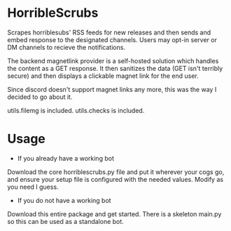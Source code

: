 # HorribleScrubs

Scrapes horriblesubs' RSS feeds for new releases and then sends and embed response to the designated channels.
Users may opt-in server or DM channels to recieve the notifications.

The backend magnetlink provider is a self-hosted solution which handles the content as a GET response.
It then sanitizes the data (GET isn't terribly secure) and then displays a clickable magnet link for the end user.

Since discord doesn't support magnet links any more, this was the way I decided to go about it.

utils.filemg is included.
utils.checks is included.

# Usage

* If you already have a working bot

Download the core horriblescrubs.py file and put it wherever your cogs go, and ensure your setup file is configured with the needed values. Modify as you need I guess.

* If you do not have a working bot

Download this entire package and get started. There is a skeleton main.py so this can be used as a standalone bot.